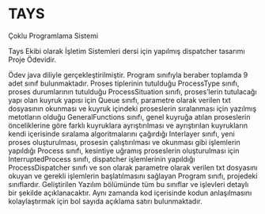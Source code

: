 # TAYS 
Çoklu Programlama Sistemi

Tays Ekibi olarak İşletim Sistemleri dersi için yapılmış dispatcher tasarımı Proje Ödevidir.

Ödev java diliyle gerçekleştirilmiştir. Program sınıfıyla beraber toplamda 9 adet sınıf bulunmaktadır. Proses tiplerinin tutulduğu ProcessType sınıfı, proses durumlarının tutulduğu ProcessSituation sınıfı, proses’lerin tutulacağı yapı olan kuyruk yapısı için Queue sınıfı, parametre olarak verilen txt dosyasının okunması ve kuyruk içindeki proseslerin sıralanması için yazılmış metotların olduğu GeneralFunctions sınıfı, genel kuyruğa atılan proseslerin önceliklerine göre farklı kuyruklara ayrıştırılması ve ayrıştırılan kuyrukların kendi içerisinde sıralama algoritmalarını çağırdığı Interlayer sınıfı, yeni proses oluşturulması, prosesin çalıştırılması ve okunması gibi işlemlerin yapıldığı Process sınıfı, kesintiye uğramış proseslerin oluşturulması için InterruptedProcess sınıfı, dispatcher işlemlerinin yapıldığı ProcessDispatcher sınıfı ve son olarak parametre olarak verilen txt dosyasını okuyan ve gerekli işlemlerin başlatılmasını sağlayan Program sınıfı, projedeki sınıflardır. Geliştirilen Yazılım bölümünde tüm bu sınıflar ve işlevleri detaylı bir şekilde açıklanacaktır. Aynı zamanda kod içerisinde kodun anlaşılmasını kolaylaştırmak için bol sayıda açıklama satırı bulunmaktadır.
